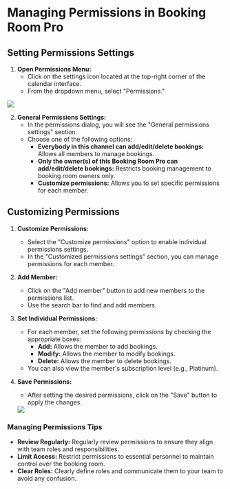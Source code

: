 # Managing Permissions in Booking Room Pro

## Setting Permissions Settings

1. **Open Permissions Menu:**
   - Click on the settings icon located at the top-right corner of the calendar interface.
   - From the dropdown menu, select "Permissions."

<div class="intercom-container"><img src="/assets/img/teams-pro/booking-room-pro/perms-1.png"></div>


2. **General Permissions Settings:**
   - In the permissions dialog, you will see the "General permissions settings" section.
   - Choose one of the following options:
     - **Everybody in this channel can add/edit/delete bookings:** Allows all members to manage bookings.
     - **Only the owner(s) of this Booking Room Pro can add/edit/delete bookings:** Restricts booking management to booking room owners only.
     - **Customize permissions:** Allows you to set specific permissions for each member.

## Customizing Permissions

1. **Customize Permissions:**
   - Select the "Customize permissions" option to enable individual permissions settings.
   - In the "Customized permissions settings" section, you can manage permissions for each member.
   
2. **Add Member:**
   - Click on the "Add member" button to add new members to the permissions list.
   - Use the search bar to find and add members.

3. **Set Individual Permissions:**
   - For each member, set the following permissions by checking the appropriate boxes:
     - **Add:** Allows the member to add bookings.
     - **Modify:** Allows the member to modify bookings.
     - **Delete:** Allows the member to delete bookings.
   - You can also view the member's subscription level (e.g., Platinum).

4. **Save Permissions:**
   - After setting the desired permissions, click on the "Save" button to apply the changes.

   <div class="intercom-container"><img src="/assets/img/teams-pro/booking-room-pro/perms-2.png"></div>


### Managing Permissions Tips

- **Review Regularly:** Regularly review permissions to ensure they align with team roles and responsibilities.
- **Limit Access:** Restrict permissions to essential personnel to maintain control over the booking room.
- **Clear Roles:** Clearly define roles and communicate them to your team to avoid any confusion.

<Intercom />
<Hubspot />
<Clarity />
<GoogleAnalytics />

